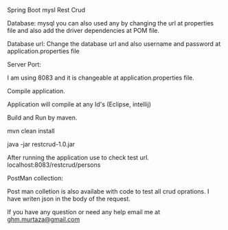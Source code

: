 Spring Boot mysl Rest Crud

Database:
mysql you can also used any by changing the url at properties file and also add the driver dependencies at POM file.

Database url:
Change the database url and also username and password at application.properties file

Server Port:

I am using 8083 and it is changeable at application.properties file.

Compile application.

Application will compile at any Id's (Eclipse, intellij)

Build and Run by maven.

mvn clean install 

java -jar restcrud-1.0.jar

After running the application use to check test url.
localhost:8083/restcrud/persons

PostMan collection:

Post man colletion is also availabe with code to test all crud oprations. I have writen json in the body of the request.

If you have any question or need any help email me at ghm.murtaza@gmail.com




